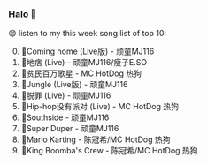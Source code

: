 

### Halo 👋

😄 listen to my this week song list of top 10:

0. 🌈Coming home (Live版) - 顽童MJ116
1. 🌈地痞 (Live) - 顽童MJ116/瘦子E.SO
2. 🌈贫民百万歌星 - MC HotDog 热狗
3. 🌈Jungle (Live版) - 顽童MJ116
4. 🌈脱罪 (Live) - 顽童MJ116
5. 🌈Hip-hop没有派对 (Live) - MC HotDog 热狗
6. 🌈Southside - 顽童MJ116
7. 🌈Super Duper - 顽童MJ116
8. 🌈Mario Karting - 陈冠希/MC HotDog 热狗
9. 🌈King Boomba's Crew - 陈冠希/MC HotDog 热狗

